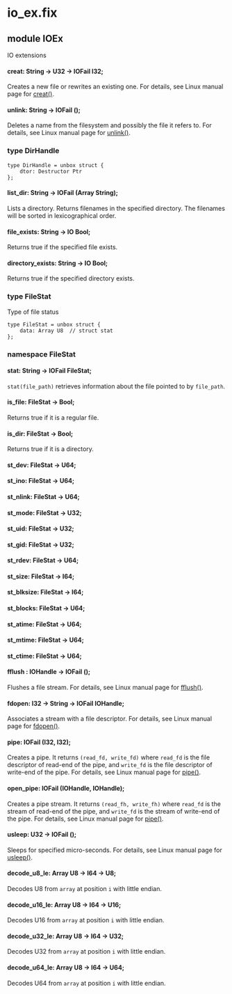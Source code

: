 # io_ex.fix

## module IOEx

IO extensions

#### creat: String -> U32 -> IOFail I32;

Creates a new file or rewrites an existing one.
For details, see Linux manual page for [creat()](https://man7.org/linux/man-pages/man3/creat.3p.html).

#### unlink: String -> IOFail ();

Deletes a name from the filesystem and possibly the file it refers to.
For details, see Linux manual page for [unlink()](https://man7.org/linux/man-pages/man2/unlink.2.html).

### type DirHandle

```
type DirHandle = unbox struct {
    dtor: Destructor Ptr
};
```
#### list_dir: String -> IOFail (Array String);

Lists a directory.
Returns filenames in the specified directory.
The filenames will be sorted in lexicographical order.

#### file_exists: String -> IO Bool;

Returns true if the specified file exists.

#### directory_exists: String -> IO Bool;

Returns true if the specified directory exists.

### type FileStat

Type of file status

```
type FileStat = unbox struct {
    data: Array U8  // struct stat
};
```
### namespace FileStat

#### stat: String -> IOFail FileStat;

`stat(file_path)` retrieves information about the file pointed to by `file_path`.

#### is_file: FileStat -> Bool;

Returns true if it is a regular file.

#### is_dir: FileStat -> Bool;

Returns true if it is a directory.

#### st_dev: FileStat -> U64;

#### st_ino: FileStat -> U64;

#### st_nlink: FileStat -> U64;

#### st_mode: FileStat -> U32;

#### st_uid: FileStat -> U32;

#### st_gid: FileStat -> U32;

#### st_rdev: FileStat -> U64;

#### st_size: FileStat -> I64;

#### st_blksize: FileStat -> I64;

#### st_blocks: FileStat -> U64;

#### st_atime: FileStat -> U64;

#### st_mtime: FileStat -> U64;

#### st_ctime: FileStat -> U64;

#### fflush : IOHandle -> IOFail ();

Flushes a file stream.
For details, see Linux manual page for [fflush()](https://man7.org/linux/man-pages/man3/fflush.3.html).

#### fdopen: I32 -> String -> IOFail IOHandle;

Associates a stream with a file descriptor.
For details, see Linux manual page for [fdopen()](https://man7.org/linux/man-pages/man3/fdopen.3p.html).

#### pipe: IOFail (I32, I32);

Creates a pipe. It returns `(read_fd, write_fd)` where `read_fd` is the file descriptor of
read-end of the pipe, and `write_fd` is the file descriptor of write-end of the pipe.
For details, see Linux manual page for [pipe()](https://man7.org/linux/man-pages/man2/pipe.2.html).

#### open_pipe: IOFail (IOHandle, IOHandle);

Creates a pipe stream. It returns `(read_fh, write_fh)` where `read_fd` is the stream of
read-end of the pipe, and `write_fd` is the stream of write-end of the pipe.
For details, see Linux manual page for [pipe()](https://man7.org/linux/man-pages/man2/pipe.2.html).

#### usleep: U32 -> IOFail ();

Sleeps for specified micro-seconds.
For details, see Linux manual page for [usleep()](https://man7.org/linux/man-pages/man3/usleep.3.html).

#### decode_u8_le: Array U8 -> I64 -> U8;

Decodes U8 from `array` at position `i` with little endian.

#### decode_u16_le: Array U8 -> I64 -> U16;

Decodes U16 from `array` at position `i` with little endian.

#### decode_u32_le: Array U8 -> I64 -> U32;

Decodes U32 from `array` at position `i` with little endian.

#### decode_u64_le: Array U8 -> I64 -> U64;

Decodes U64 from `array` at position `i` with little endian.

